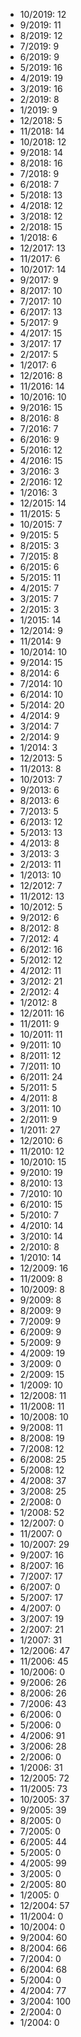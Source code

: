 *  10/2019: 12
*  9/2019: 11
*  8/2019: 12
*  7/2019: 9
*  6/2019: 9
*  5/2019: 16
*  4/2019: 19
*  3/2019: 16
*  2/2019: 8
*  1/2019: 9
*  12/2018: 5
*  11/2018: 14
*  10/2018: 12
*  9/2018: 14
*  8/2018: 16
*  7/2018: 9
*  6/2018: 7
*  5/2018: 13
*  4/2018: 12
*  3/2018: 12
*  2/2018: 15
*  1/2018: 6
*  12/2017: 13
*  11/2017: 6
*  10/2017: 14
*  9/2017: 9
*  8/2017: 10
*  7/2017: 10
*  6/2017: 13
*  5/2017: 9
*  4/2017: 15
*  3/2017: 17
*  2/2017: 5
*  1/2017: 6
*  12/2016: 8
*  11/2016: 14
*  10/2016: 10
*  9/2016: 15
*  8/2016: 8
*  7/2016: 7
*  6/2016: 9
*  5/2016: 12
*  4/2016: 15
*  3/2016: 3
*  2/2016: 12
*  1/2016: 3
*  12/2015: 14
*  11/2015: 5
*  10/2015: 7
*  9/2015: 5
*  8/2015: 3
*  7/2015: 8
*  6/2015: 6
*  5/2015: 11
*  4/2015: 7
*  3/2015: 7
*  2/2015: 3
*  1/2015: 14
*  12/2014: 9
*  11/2014: 9
*  10/2014: 10
*  9/2014: 15
*  8/2014: 6
*  7/2014: 10
*  6/2014: 10
*  5/2014: 20
*  4/2014: 9
*  3/2014: 7
*  2/2014: 9
*  1/2014: 3
*  12/2013: 5
*  11/2013: 8
*  10/2013: 7
*  9/2013: 6
*  8/2013: 6
*  7/2013: 5
*  6/2013: 12
*  5/2013: 13
*  4/2013: 8
*  3/2013: 3
*  2/2013: 11
*  1/2013: 10
*  12/2012: 7
*  11/2012: 13
*  10/2012: 5
*  9/2012: 6
*  8/2012: 8
*  7/2012: 4
*  6/2012: 16
*  5/2012: 12
*  4/2012: 11
*  3/2012: 21
*  2/2012: 4
*  1/2012: 8
*  12/2011: 16
*  11/2011: 9
*  10/2011: 11
*  9/2011: 10
*  8/2011: 12
*  7/2011: 10
*  6/2011: 24
*  5/2011: 5
*  4/2011: 8
*  3/2011: 10
*  2/2011: 9
*  1/2011: 27
*  12/2010: 6
*  11/2010: 12
*  10/2010: 15
*  9/2010: 19
*  8/2010: 13
*  7/2010: 10
*  6/2010: 15
*  5/2010: 7
*  4/2010: 14
*  3/2010: 14
*  2/2010: 8
*  1/2010: 14
*  12/2009: 16
*  11/2009: 8
*  10/2009: 8
*  9/2009: 8
*  8/2009: 9
*  7/2009: 9
*  6/2009: 9
*  5/2009: 9
*  4/2009: 19
*  3/2009: 0
*  2/2009: 15
*  1/2009: 10
*  12/2008: 11
*  11/2008: 11
*  10/2008: 10
*  9/2008: 11
*  8/2008: 19
*  7/2008: 12
*  6/2008: 25
*  5/2008: 12
*  4/2008: 37
*  3/2008: 25
*  2/2008: 0
*  1/2008: 52
*  12/2007: 0
*  11/2007: 0
*  10/2007: 29
*  9/2007: 16
*  8/2007: 16
*  7/2007: 17
*  6/2007: 0
*  5/2007: 17
*  4/2007: 0
*  3/2007: 19
*  2/2007: 21
*  1/2007: 31
*  12/2006: 47
*  11/2006: 45
*  10/2006: 0
*  9/2006: 26
*  8/2006: 26
*  7/2006: 43
*  6/2006: 0
*  5/2006: 0
*  4/2006: 91
*  3/2006: 28
*  2/2006: 0
*  1/2006: 31
*  12/2005: 72
*  11/2005: 73
*  10/2005: 37
*  9/2005: 39
*  8/2005: 0
*  7/2005: 0
*  6/2005: 44
*  5/2005: 0
*  4/2005: 99
*  3/2005: 0
*  2/2005: 80
*  1/2005: 0
*  12/2004: 57
*  11/2004: 0
*  10/2004: 0
*  9/2004: 60
*  8/2004: 66
*  7/2004: 0
*  6/2004: 68
*  5/2004: 0
*  4/2004: 77
*  3/2004: 100
*  2/2004: 0
*  1/2004: 0